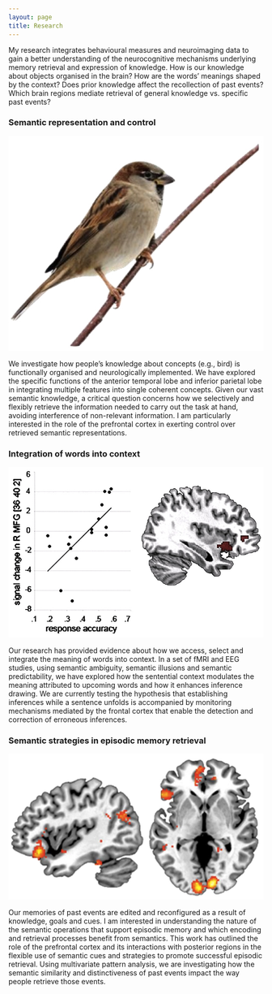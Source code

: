 ```yaml
---
layout: page
title: Research
---
```


My research integrates behavioural measures and neuroimaging data to gain a better understanding of the neurocognitive mechanisms underlying memory retrieval and expression of knowledge. How is our knowledge about objects organised in the brain? How are the words’ meanings shaped by the context? Does prior knowledge affect the recollection of past events? Which brain regions mediate retrieval of general knowledge vs. specific past events? 

### Semantic representation and control 

<img src="/public/birds2.jpg" class="left-230">

We investigate how people’s knowledge about concepts (e.g., bird) is functionally organised and neurologically implemented. We have explored the specific functions of the anterior temporal lobe and inferior parietal lobe in integrating multiple features into single coherent concepts. Given our vast semantic knowledge, a critical question concerns how we selectively and flexibly retrieve the information needed to carry out the task at hand, avoiding interference of non-relevant information. I am particularly interested in the role of the prefrontal cortex in exerting control over retrieved semantic representations.

### Integration of words into context

<img src="/public/Moses2.jpg" class="right-300">

Our research has provided evidence about how we access, select and integrate the meaning of words into context. In a set of fMRI and EEG studies, using semantic ambiguity, semantic illusions and semantic predictability, we have explored how the sentential context modulates the meaning attributed to upcoming words and how it enhances inference drawing. We are currently testing the hypothesis that establishing inferences while a sentence unfolds is accompanied by monitoring mechanisms mediated by the frontal cortex that enable the detection and correction of erroneous inferences.

### Semantic strategies in episodic memory retrieval

<img src="/public/framing2.jpg" class="left-300">

Our memories of past events are edited and reconfigured as a result of knowledge, goals and cues. I am interested in understanding the nature of the semantic operations that support episodic memory and which encoding and retrieval processes benefit from semantics. This work has outlined the role of the prefrontal cortex and its interactions with posterior regions in the flexible use of semantic cues and strategies to promote successful episodic retrieval. Using multivariate pattern analysis, we are investigating how the semantic similarity and distinctiveness of past events impact the way people retrieve those events.
